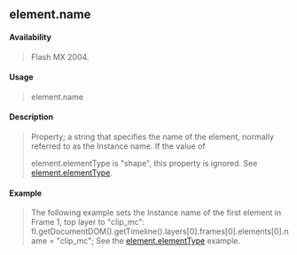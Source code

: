 ## element.name

#### Availability

> Flash MX 2004.

#### Usage

> element.name

#### Description

> Property; a string that specifies the name of the element, normally referred to as the Instance name. If the value of
>
> element.elementType is "shape", this property is ignored. See [element.elementType](#_bookmark377).

#### Example

> The following example sets the Instance name of the first element in Frame 1, top layer to "clip\_mc": fl.getDocumentDOM().getTimeline().layers\[0\].frames\[0\].elements\[0\].name = "clip\_mc"; See the [element.elementType](#_bookmark377) example.
